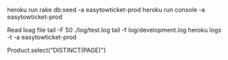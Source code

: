 heroku run rake db:seed -a easytowticket-prod
heroku run console -a easytowticket-prod

Read loag file
tail -F 50  ./log/test.log
tail -f log/development.log
heroku logs -t -a easytowticket-prod

Product.select("DISTINCT(PAGE)")

